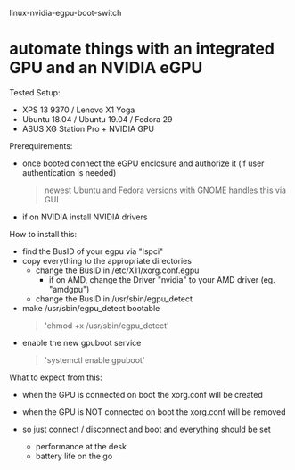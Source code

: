 linux-nvidia-egpu-boot-switch

# automate things with an integrated GPU and an NVIDIA eGPU

Tested Setup:
- XPS 13 9370 / Lenovo X1 Yoga
- Ubuntu 18.04 / Ubuntu 19.04 / Fedora 29
- ASUS XG Station Pro + NVIDIA GPU

Prerequirements:
- once booted connect the eGPU enclosure and authorize it (if user authentication is needed)
  > newest Ubuntu and Fedora versions with GNOME handles this via GUI
- if on NVIDIA install NVIDIA drivers

How to install this:
- find the BusID of your egpu via "lspci"
- copy everything to the appropriate directories
  - change the BusID in /etc/X11/xorg.conf.egpu
    - if on AMD, change the Driver "nvidia" to your AMD driver (eg. "amdgpu")
  - change the BusID in /usr/sbin/egpu_detect
- make /usr/sbin/egpu_detect bootable
  > 'chmod +x /usr/sbin/egpu_detect'
- enable the new gpuboot service
  > 'systemctl enable gpuboot'
  
What to expect from this:
- when the GPU is connected on boot the xorg.conf will be created

- when the GPU is NOT connected on boot the xorg.conf will be removed

- so just connect / disconnect and boot and everything should be set
  - performance at the desk
  - battery life on the go
